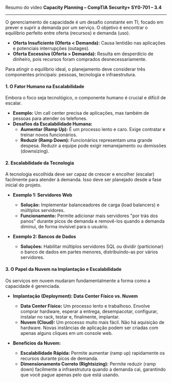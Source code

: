 Resumo do vídeo **Capacity Planning – CompTIA Security+ SY0-701 – 3.4**

---

O gerenciamento de capacidade é um desafio constante em TI, focado em prever e suprir a demanda por um serviço. O objetivo é encontrar o equilíbrio perfeito entre oferta (recursos) e demanda (uso).

* **Oferta Insuficiente (Oferta < Demanda):** Causa lentidão nas aplicações e potenciais interrupções (outages).
* **Oferta Excessiva (Oferta > Demanda):** Resulta em desperdício de dinheiro, pois recursos foram comprados desnecessariamente.

Para atingir o equilíbrio ideal, o planejamento deve considerar três componentes principais: pessoas, tecnologia e infraestrutura.

#### **1. O Fator Humano na Escalabilidade**

Embora o foco seja tecnológico, o componente humano é crucial e difícil de escalar.

* **Exemplo:** Um call center precisa de aplicações, mas também de pessoas para atender os telefones.
* **Desafios da Escalabilidade Humana:**
    * **Aumentar (Ramp Up):** É um processo lento e caro. Exige contratar e treinar novos funcionários.
    * **Reduzir (Ramp Down):** Funcionários representam uma grande despesa. Reduzir a equipe pode exigir remanejamento ou demissões (downsizing).

#### **2. Escalabilidade da Tecnologia**

A tecnologia escolhida deve ser capaz de crescer e encolher (escalar) facilmente para atender à demanda. Isso deve ser planejado desde a fase inicial do projeto.

* **Exemplo 1: Servidores Web**
    * **Solução:** Implementar balanceadores de carga (load balancers) e múltiplos servidores.
    * **Funcionamento:** Permite adicionar mais servidores "por trás dos panos" durante picos de demanda e removê-los quando a demanda diminui, de forma invisível para o usuário.

* **Exemplo 2: Bancos de Dados**
    * **Soluções:** Habilitar múltiplos servidores SQL ou dividir (particionar) o banco de dados em partes menores, distribuindo-as por vários servidores.

#### **3. O Papel da Nuvem na Implantação e Escalabilidade**

Os serviços em nuvem mudaram fundamentalmente a forma como a capacidade é gerenciada.

* **Implantação (Deployment): Data Center Físico vs. Nuvem**
    * **Data Center Físico:** Um processo lento e trabalhoso. Envolve comprar hardware, esperar a entrega, desempacotar, configurar, instalar no rack, testar e, finalmente, implantar.
    * **Nuvem (Cloud):** Um processo muito mais fácil. Não há aquisição de hardware. Novas instâncias de aplicação podem ser criadas com apenas alguns cliques em um console web.

* **Benefícios da Nuvem:**
    * **Escalabilidade Rápida:** Permite aumentar (ramp up) rapidamente os recursos durante picos de demanda.
    * **Dimensionamento Correto (Rightsizing):** Permite reduzir (ramp down) facilmente a infraestrutura quando a demanda cai, garantindo que você pague apenas pelo que está usando.
